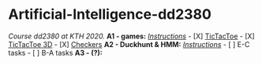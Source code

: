 # Artificial-Intelligence-dd2380
_Course dd2380 at KTH 2020._
__A1 - games:__ [_Instructions_](https://github.com/JqkerN/Artificial-Intelligence-dd2380/blob/master/A1_games/A1_DD2380_2020%20(4).pdf)
    - [X] [TicTacToe](https://github.com/JqkerN/Artificial-Intelligence-dd2380/tree/master/A1_games/TTT)
    - [X] [TicTacToe 3D](https://github.com/JqkerN/Artificial-Intelligence-dd2380/tree/master/A1_games/TTT3D)
    - [X] [Checkers](https://github.com/JqkerN/Artificial-Intelligence-dd2380/tree/master/A1_games/checkers_skeleton_cpp)
__A2 - Duckhunt & HMM:__ [_Instructions_](https://github.com/JqkerN/Artificial-Intelligence-dd2380/blob/master/A1_games/A1_DD2380_2020%20(4).pdf)
    - [ ] E-C tasks
    - [ ] B-A tasks
__A3 - (?):__ 

